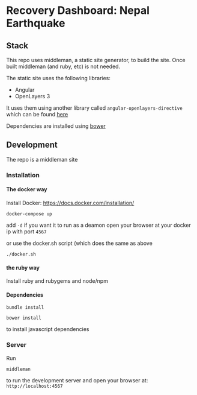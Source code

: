 # Recovery Dashboard: Nepal Earthquake

## Stack
This repo uses middleman, a static site generator, to build the site.
Once built middleman (and ruby, etc) is not needed.

The static site uses the following libraries:
- Angular
- OpenLayers 3

It uses them using another library called `angular-openlayers-directive` which can be found [here](https://github.com/tombatossals/angular-openlayers-directive)

Dependencies are installed using [bower](http://bower.io/)

## Development
The repo is a middleman site
### Installation

#### The docker way
Install Docker:
https://docs.docker.com/installation/

```shell
docker-compose up
```
add `-d` if you want it to run as a deamon
open your browser at your docker ip with port `4567`

or use the docker.sh script (which does the same as above

```shell
./docker.sh
```

#### the ruby way
Install ruby and rubygems and node/npm

#### Dependencies
```shell
bundle install
```
```shell
bower install
```
to install javascript dependencies

### Server
Run
```shell
middleman
```
to run the development server and open your browser at: `http://localhost:4567`
